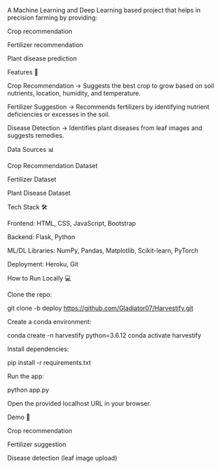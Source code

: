 A Machine Learning and Deep Learning based project that helps in precision farming by providing:

Crop recommendation

Fertilizer recommendation

Plant disease prediction

Features 🚀

Crop Recommendation → Suggests the best crop to grow based on soil nutrients, location, humidity, and temperature.

Fertilizer Suggestion → Recommends fertilizers by identifying nutrient deficiencies or excesses in the soil.

Disease Detection → Identifies plant diseases from leaf images and suggests remedies.

Data Sources 📊

Crop Recommendation Dataset

Fertilizer Dataset

Plant Disease Dataset

Tech Stack 🛠️

Frontend: HTML, CSS, JavaScript, Bootstrap

Backend: Flask, Python

ML/DL Libraries: NumPy, Pandas, Matplotlib, Scikit-learn, PyTorch

Deployment: Heroku, Git

How to Run Locally 💻

Clone the repo:

git clone -b deploy https://github.com/Gladiator07/Harvestify.git

Create a conda environment:

conda create -n harvestify python=3.6.12 conda activate harvestify

Install dependencies:

pip install -r requirements.txt

Run the app:

python app.py

Open the provided localhost URL in your browser.

Demo 🌱

Crop recommendation

Fertilizer suggestion

Disease detection (leaf image upload)
